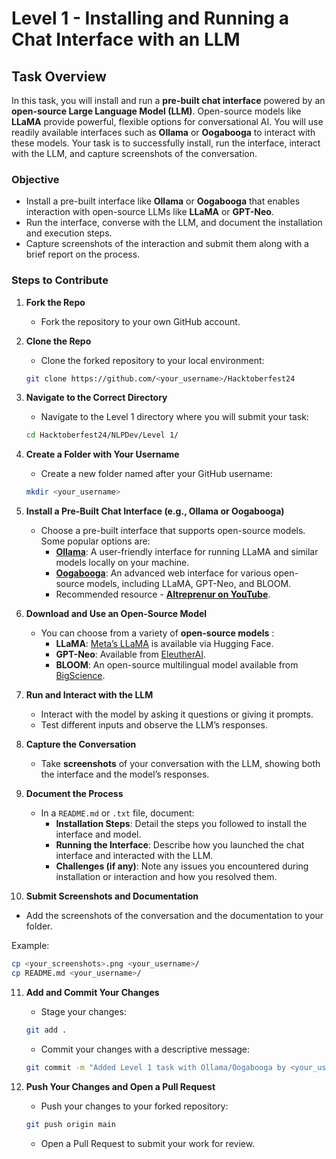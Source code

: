 

# Level 1 - Installing and Running a Chat Interface with an LLM

## Task Overview

In this task, you will install and run a **pre-built chat interface** powered by an **open-source Large Language Model (LLM)**. Open-source models like **LLaMA** provide powerful, flexible options for conversational AI. You will use readily available interfaces such as **Ollama** or **Oogabooga** to interact with these models. Your task is to successfully install, run the interface, interact with the LLM, and capture screenshots of the conversation.

### Objective

- Install a pre-built interface like **Ollama** or **Oogabooga** that enables interaction with open-source LLMs like **LLaMA** or **GPT-Neo**.
- Run the interface, converse with the LLM, and document the installation and execution steps.
- Capture screenshots of the interaction and submit them along with a brief report on the process.


### Steps to Contribute

1. **Fork the Repo**

   - Fork the repository to your own GitHub account.

2. **Clone the Repo**

   - Clone the forked repository to your local environment:

   ```bash
   git clone https://github.com/<your_username>/Hacktoberfest24
   ```

3. **Navigate to the Correct Directory**

   - Navigate to the Level 1 directory where you will submit your task:

   ```bash
   cd Hacktoberfest24/NLPDev/Level 1/
   ```

4. **Create a Folder with Your Username**

   - Create a new folder named after your GitHub username:

   ```bash
   mkdir <your_username>
   ```

5. **Install a Pre-Built Chat Interface (e.g., Ollama or Oogabooga)**

   - Choose a pre-built interface that supports open-source models. Some popular options are:
     - **[Ollama](https://ollama.com/)**: A user-friendly interface for running LLaMA and similar models locally on your machine.
     - **[Oogabooga](https://github.com/oobabooga/text-generation-webui)**: An advanced web interface for various open-source models, including LLaMA, GPT-Neo, and BLOOM.
     - Recommended resource - **[AItreprenur on YouTube](https://youtu.be/C-7jGYOGvy4?si=OBlc4Beb_xyvhe1_)**.


6. **Download and Use an Open-Source Model**

   - You can choose from a variety of **open-source models** :
     - **LLaMA**: [Meta’s LLaMA](https://huggingface.co/Meta) is available via Hugging Face.
     - **GPT-Neo**: Available from [EleutherAI](https://huggingface.co/EleutherAI/gpt-neo-1.3B).
     - **BLOOM**: An open-source multilingual model available from [BigScience](https://huggingface.co/bigscience/bloom).


7. **Run and Interact with the LLM**

   - Interact with the model by asking it questions or giving it prompts.
   - Test different inputs and observe the LLM’s responses.

8. **Capture the Conversation**

   - Take **screenshots** of your conversation with the LLM, showing both the interface and the model’s responses.

9. **Document the Process**

   - In a `README.md` or `.txt` file, document:
     - **Installation Steps**: Detail the steps you followed to install the interface and model.
     - **Running the Interface**: Describe how you launched the chat interface and interacted with the LLM.
     - **Challenges (if any)**: Note any issues you encountered during installation or interaction and how you resolved them.

10. **Submit Screenshots and Documentation**

   - Add the screenshots of the conversation and the documentation to your folder.

   Example:

   ```bash
   cp <your_screenshots>.png <your_username>/
   cp README.md <your_username>/
   ```

11. **Add and Commit Your Changes**

    - Stage your changes:

    ```bash
    git add .
    ```

    - Commit your changes with a descriptive message:

    ```bash
    git commit -m "Added Level 1 task with Ollama/Oogabooga by <your_username>"
    ```

12. **Push Your Changes and Open a Pull Request**

    - Push your changes to your forked repository:

    ```bash
    git push origin main
    ```

    - Open a Pull Request to submit your work for review.
